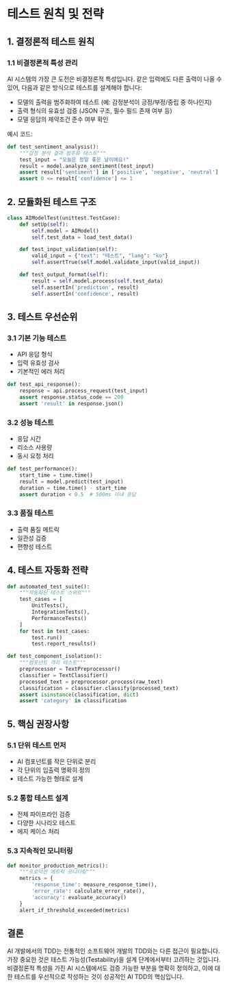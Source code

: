 # 테스트 원칙 및 전략

## 1. 결정론적 테스트 원칙

### 1.1 비결정론적 특성 관리
AI 시스템의 가장 큰 도전은 비결정론적 특성입니다. 같은 입력에도 다른 출력이 나올 수 있어, 다음과 같은 방식으로 테스트를 설계해야 합니다:

- 모델의 출력을 범주화하여 테스트 (예: 감정분석이 긍정/부정/중립 중 하나인지)
- 출력 형식의 유효성 검증 (JSON 구조, 필수 필드 존재 여부 등)
- 모델 응답의 제약조건 준수 여부 확인

예시 코드:
```python
def test_sentiment_analysis():
    """감정 분석 결과 범주화 테스트"""
    test_input = "오늘은 정말 좋은 날이에요!"
    result = model.analyze_sentiment(test_input)
    assert result['sentiment'] in ['positive', 'negative', 'neutral']
    assert 0 <= result['confidence'] <= 1
```

## 2. 모듈화된 테스트 구조

```python
class AIModelTest(unittest.TestCase):
    def setUp(self):
        self.model = AIModel()
        self.test_data = load_test_data()

    def test_input_validation(self):
        valid_input = {"text": "테스트", "lang": "ko"}
        self.assertTrue(self.model.validate_input(valid_input))

    def test_output_format(self):
        result = self.model.process(self.test_data)
        self.assertIn('prediction', result)
        self.assertIn('confidence', result)
```

## 3. 테스트 우선순위

### 3.1 기본 기능 테스트
- API 응답 형식
- 입력 유효성 검사
- 기본적인 에러 처리

```python
def test_api_response():
    response = api.process_request(test_input)
    assert response.status_code == 200
    assert 'result' in response.json()
```

### 3.2 성능 테스트
- 응답 시간
- 리소스 사용량
- 동시 요청 처리

```python
def test_performance():
    start_time = time.time()
    result = model.predict(test_input)
    duration = time.time() - start_time
    assert duration < 0.5  # 500ms 이내 응답
```

### 3.3 품질 테스트
- 출력 품질 메트릭
- 일관성 검증
- 편향성 테스트

## 4. 테스트 자동화 전략

```python
def automated_test_suite():
    """자동화된 테스트 스위트"""
    test_cases = [
        UnitTests(),
        IntegrationTests(),
        PerformanceTests()
    ]
    for test in test_cases:
        test.run()
        test.report_results()
```

```python
def test_component_isolation():
    """컴포넌트 격리 테스트"""
    preprocessor = TextPreprocessor()
    classifier = TextClassifier()
    processed_text = preprocessor.process(raw_text)
    classification = classifier.classify(processed_text)
    assert isinstance(classification, dict)
    assert 'category' in classification
```

## 5. 핵심 권장사항

### 5.1 단위 테스트 먼저
- AI 컴포넌트를 작은 단위로 분리
- 각 단위의 입출력 명확히 정의
- 테스트 가능한 형태로 설계

### 5.2 통합 테스트 설계
- 전체 파이프라인 검증
- 다양한 시나리오 테스트
- 에지 케이스 처리

### 5.3 지속적인 모니터링
```python
def monitor_production_metrics():
    """프로덕션 메트릭 모니터링"""
    metrics = {
        'response_time': measure_response_time(),
        'error_rate': calculate_error_rate(),
        'accuracy': evaluate_accuracy()
    }
    alert_if_threshold_exceeded(metrics)
```

## 결론
AI 개발에서의 TDD는 전통적인 소프트웨어 개발의 TDD와는 다른 접근이 필요합니다. 가장 중요한 것은 테스트 가능성(Testability)을 설계 단계에서부터 고려하는 것입니다. 비결정론적 특성을 가진 AI 시스템에서도 검증 가능한 부분을 명확히 정의하고, 이에 대한 테스트를 우선적으로 작성하는 것이 성공적인 AI TDD의 핵심입니다.
